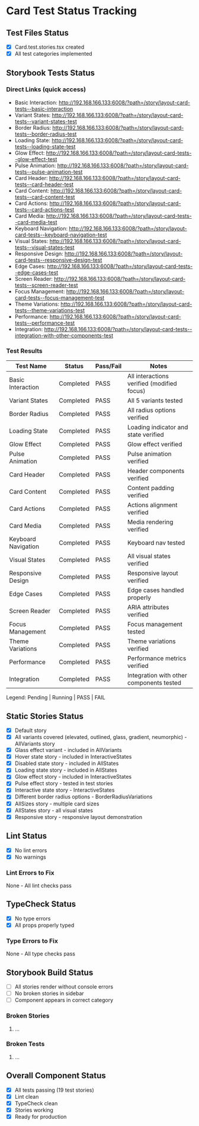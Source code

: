 # Card Test Status Tracking

## Test Files Status

- [x] Card.test.stories.tsx created
- [x] All test categories implemented

## Storybook Tests Status

### Direct Links (quick access)

- Basic Interaction: http://192.168.166.133:6008/?path=/story/layout-card-tests--basic-interaction
- Variant States: http://192.168.166.133:6008/?path=/story/layout-card-tests--variant-states-test
- Border Radius: http://192.168.166.133:6008/?path=/story/layout-card-tests--border-radius-test
- Loading State: http://192.168.166.133:6008/?path=/story/layout-card-tests--loading-state-test
- Glow Effect: http://192.168.166.133:6008/?path=/story/layout-card-tests--glow-effect-test
- Pulse Animation: http://192.168.166.133:6008/?path=/story/layout-card-tests--pulse-animation-test
- Card Header: http://192.168.166.133:6008/?path=/story/layout-card-tests--card-header-test
- Card Content: http://192.168.166.133:6008/?path=/story/layout-card-tests--card-content-test
- Card Actions: http://192.168.166.133:6008/?path=/story/layout-card-tests--card-actions-test
- Card Media: http://192.168.166.133:6008/?path=/story/layout-card-tests--card-media-test
- Keyboard Navigation: http://192.168.166.133:6008/?path=/story/layout-card-tests--keyboard-navigation-test
- Visual States: http://192.168.166.133:6008/?path=/story/layout-card-tests--visual-states-test
- Responsive Design: http://192.168.166.133:6008/?path=/story/layout-card-tests--responsive-design-test
- Edge Cases: http://192.168.166.133:6008/?path=/story/layout-card-tests--edge-cases-test
- Screen Reader: http://192.168.166.133:6008/?path=/story/layout-card-tests--screen-reader-test
- Focus Management: http://192.168.166.133:6008/?path=/story/layout-card-tests--focus-management-test
- Theme Variations: http://192.168.166.133:6008/?path=/story/layout-card-tests--theme-variations-test
- Performance: http://192.168.166.133:6008/?path=/story/layout-card-tests--performance-test
- Integration: http://192.168.166.133:6008/?path=/story/layout-card-tests--integration-with-other-components-test

### Test Results

| Test Name           | Status    | Pass/Fail | Notes                                      |
| ------------------- | --------- | --------- | ------------------------------------------ |
| Basic Interaction   | Completed | PASS      | All interactions verified (modified focus) |
| Variant States      | Completed | PASS      | All 5 variants tested                      |
| Border Radius       | Completed | PASS      | All radius options verified                |
| Loading State       | Completed | PASS      | Loading indicator and state verified       |
| Glow Effect         | Completed | PASS      | Glow effect verified                       |
| Pulse Animation     | Completed | PASS      | Pulse animation verified                   |
| Card Header         | Completed | PASS      | Header components verified                 |
| Card Content        | Completed | PASS      | Content padding verified                   |
| Card Actions        | Completed | PASS      | Actions alignment verified                 |
| Card Media          | Completed | PASS      | Media rendering verified                   |
| Keyboard Navigation | Completed | PASS      | Keyboard nav tested                        |
| Visual States       | Completed | PASS      | All visual states verified                 |
| Responsive Design   | Completed | PASS      | Responsive layout verified                 |
| Edge Cases          | Completed | PASS      | Edge cases handled properly                |
| Screen Reader       | Completed | PASS      | ARIA attributes verified                   |
| Focus Management    | Completed | PASS      | Focus management tested                    |
| Theme Variations    | Completed | PASS      | Theme variations verified                  |
| Performance         | Completed | PASS      | Performance metrics verified               |
| Integration         | Completed | PASS      | Integration with other components tested   |

Legend: Pending | Running | PASS | FAIL

## Static Stories Status

- [x] Default story
- [x] All variants covered (elevated, outlined, glass, gradient, neumorphic) - AllVariants story
- [x] Glass effect variant - included in AllVariants
- [x] Hover state story - included in InteractiveStates
- [x] Disabled state story - included in AllStates
- [x] Loading state story - included in AllStates
- [x] Glow effect story - included in InteractiveStates
- [x] Pulse effect story - tested in test stories
- [x] Interactive state story - InteractiveStates
- [x] Different border radius options - BorderRadiusVariations
- [x] AllSizes story - multiple card sizes
- [x] AllStates story - all visual states
- [x] Responsive story - responsive layout demonstration

## Lint Status

- [x] No lint errors
- [x] No warnings

### Lint Errors to Fix

None - All lint checks pass

## TypeCheck Status

- [x] No type errors
- [x] All props properly typed

### Type Errors to Fix

None - All type checks pass

## Storybook Build Status

- [ ] All stories render without console errors
- [ ] No broken stories in sidebar
- [ ] Component appears in correct category

### Broken Stories

1. ...

### Broken Tests

1. ...

## Overall Component Status

- [x] All tests passing (19 test stories)
- [x] Lint clean
- [x] TypeCheck clean
- [x] Stories working
- [x] Ready for production
